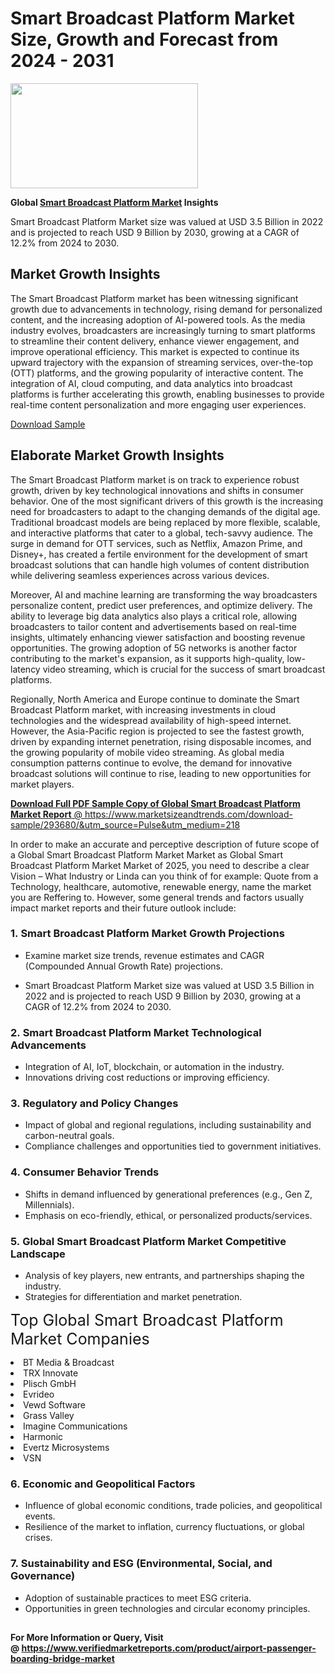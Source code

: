 <H1>Smart Broadcast Platform Market Size, Growth and Forecast from 2024 - 2031</H1><img class="aligncenter size-medium wp-image-584254" src="https://thirdeyenews.in/wp-content/uploads/2024/09/Global-Market-Research-300x168.jpeg" alt="" width="300" height="168" /><p><strong>Global&nbsp;<a href="https://www.marketsizeandtrends.com/download-sample/293680/&amp;utm_source=Pulse&amp;utm_medium=218">Smart Broadcast Platform Market</a> Insights</strong></p><p>Smart Broadcast Platform Market size was valued at USD 3.5 Billion in 2022 and is projected to reach USD 9 Billion by 2030, growing at a CAGR of 12.2% from 2024 to 2030.</p><p><h2>Market Growth Insights</h2> <p>The Smart Broadcast Platform market has been witnessing significant growth due to advancements in technology, rising demand for personalized content, and the increasing adoption of AI-powered tools. As the media industry evolves, broadcasters are increasingly turning to smart platforms to streamline their content delivery, enhance viewer engagement, and improve operational efficiency. This market is expected to continue its upward trajectory with the expansion of streaming services, over-the-top (OTT) platforms, and the growing popularity of interactive content. The integration of AI, cloud computing, and data analytics into broadcast platforms is further accelerating this growth, enabling businesses to provide real-time content personalization and more engaging user experiences.</p> <p><a href="#">Download Sample</a></p> <h2>Elaborate Market Growth Insights</h2> <p>The Smart Broadcast Platform market is on track to experience robust growth, driven by key technological innovations and shifts in consumer behavior. One of the most significant drivers of this growth is the increasing need for broadcasters to adapt to the changing demands of the digital age. Traditional broadcast models are being replaced by more flexible, scalable, and interactive platforms that cater to a global, tech-savvy audience. The surge in demand for OTT services, such as Netflix, Amazon Prime, and Disney+, has created a fertile environment for the development of smart broadcast solutions that can handle high volumes of content distribution while delivering seamless experiences across various devices.</p> <p>Moreover, AI and machine learning are transforming the way broadcasters personalize content, predict user preferences, and optimize delivery. The ability to leverage big data analytics also plays a critical role, allowing broadcasters to tailor content and advertisements based on real-time insights, ultimately enhancing viewer satisfaction and boosting revenue opportunities. The growing adoption of 5G networks is another factor contributing to the market's expansion, as it supports high-quality, low-latency video streaming, which is crucial for the success of smart broadcast platforms.</p> <p>Regionally, North America and Europe continue to dominate the Smart Broadcast Platform market, with increasing investments in cloud technologies and the widespread availability of high-speed internet. However, the Asia-Pacific region is projected to see the fastest growth, driven by expanding internet penetration, rising disposable incomes, and the growing popularity of mobile video streaming. As global media consumption patterns continue to evolve, the demand for innovative broadcast solutions will continue to rise, leading to new opportunities for market players.</p> <p><a href="#"></p><p><span class=""><strong>Download Full PDF Sample Copy of Global Smart Broadcast Platform Market Report</strong> @ <a href="https://www.marketsizeandtrends.com/download-sample/293680/&amp;utm_source=Pulse&amp;utm_medium=218" target="_blank">https://www.marketsizeandtrends.com/download-sample/293680/&amp;utm_source=Pulse&amp;utm_medium=218</a></span></p><p>In order to make an accurate and perceptive description of future scope of a Global&nbsp;Smart Broadcast Platform Market Market as Global&nbsp;Smart Broadcast Platform Market Market of 2025, you need to describe a clear Vision &ndash; What Industry or Linda can you think of for example: Quote from a Technology, healthcare, automotive, renewable energy, name the market you are Reffering to. However, some general trends and factors usually impact market reports and their future outlook include:</p><h3>1.&nbsp;<strong>Smart Broadcast Platform Market Growth Projections</strong></h3><ul><li>Examine market size trends, revenue estimates and CAGR (Compounded Annual Growth Rate) projections.</li><li><p>Smart Broadcast Platform Market size was valued at USD 3.5 Billion in 2022 and is projected to reach USD 9 Billion by 2030, growing at a CAGR of 12.2% from 2024 to 2030.</p></li></ul><h3>2.&nbsp;<strong>Smart Broadcast Platform Market Technological Advancements</strong></h3><ul><li>Integration of AI, IoT, blockchain, or automation in the industry.</li><li>Innovations driving cost reductions or improving efficiency.</li></ul><h3>3.&nbsp;<strong>Regulatory and Policy Changes</strong></h3><ul><li>Impact of global and regional regulations, including sustainability and carbon-neutral goals.</li><li>Compliance challenges and opportunities tied to government initiatives.</li></ul><h3>4.&nbsp;<strong>Consumer Behavior Trends</strong></h3><ul><li>Shifts in demand influenced by generational preferences (e.g., Gen Z, Millennials).</li><li>Emphasis on eco-friendly, ethical, or personalized products/services.</li></ul><h3>5.&nbsp;<strong>Global Smart Broadcast Platform Market Competitive Landscape</strong></h3><ul><li>Analysis of key players, new entrants, and partnerships shaping the industry.</li><li>Strategies for differentiation and market penetration.</li></ul><p data-pm-slice="1 1 []"><span style="color: inherit; font-family: inherit; font-size: 25px;">Top Global Smart Broadcast Platform Market Companies</span></p><div class="" data-test-id=""><p><li>BT Media & Broadcast</li><li> TRX Innovate</li><li> Plisch GmbH</li><li> Evrideo</li><li> Vewd Software</li><li> Grass Valley</li><li> Imagine Communications</li><li> Harmonic</li><li> Evertz Microsystems</li><li> VSN</li></p></div><h3>6.&nbsp;<strong>Economic and Geopolitical Factors</strong></h3><ul><li>Influence of global economic conditions, trade policies, and geopolitical events.</li><li>Resilience of the market to inflation, currency fluctuations, or global crises.</li></ul><h3>7.&nbsp;<strong>Sustainability and ESG (Environmental, Social, and Governance)</strong></h3><ul><li>Adoption of sustainable practices to meet ESG criteria.</li><li>Opportunities in green technologies and circular economy principles.</li></ul><h2><strong style="font-size: 14px;">For More Information or Query, Visit @&nbsp;</strong><a style="background-color: #ffffff; font-size: 14px;" href="https://www.marketsizeandtrends.com/report/smart-broadcast-platform-market/" target="_blank">https://www.verifiedmarketreports.com/product/airport-passenger-boarding-bridge-market</a></h2>
